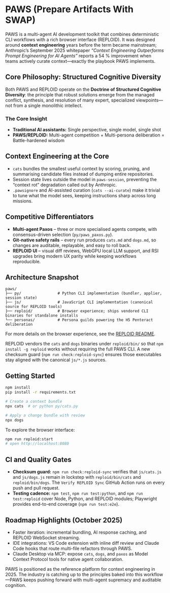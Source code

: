 # PAWS (Prepare Artifacts With SWAP)

PAWS is a multi-agent AI development toolkit that combines deterministic CLI workflows with a rich browser interface (REPLOID). It was designed around **context engineering** years before the term became mainstream; Anthropic’s September 2025 whitepaper _“Context Engineering Outperforms Prompt Engineering for AI Agents”_ reports a 54 % improvement when teams actively curate context—exactly the playbook PAWS implements.

## Core Philosophy: Structured Cognitive Diversity

Both PAWS and REPLOID operate on the **Doctrine of Structured Cognitive Diversity**: the principle that robust solutions emerge from the managed conflict, synthesis, and resolution of many expert, specialized viewpoints—not from a single monolithic intellect.

### The Core Insight

- **Traditional AI assistants:** Single perspective, single model, single shot
- **PAWS/REPLOID:** Multi-agent competition + Multi-persona deliberation = Battle-hardened wisdom

## Context Engineering at the Core

- `cats` bundles the smallest useful context by scoring, pruning, and summarising candidate files instead of dumping entire repositories.  
- Session state lives outside the model in `paws-session`, preventing the “context rot” degradation called out by Anthropic.  
- `.pawsignore` and AI-assisted curation (`cats --ai-curate`) make it trivial to tune what the model sees, keeping instructions sharp across long missions.

## Competitive Differentiators

- **Multi-agent Paxos** – three or more specialised agents compete, with consensus-driven selection (`py/paws_paxos.py`).
- **Git-native safety rails** – every run produces `cats.md` and `dogs.md`, so changes are auditable, replayable, and easy to roll back.  
- **REPLOID UI** – visual diff reviews, WebGPU local LLM support, and RSI upgrades bring modern UX parity while keeping workflows reproducible.

## Architecture Snapshot

```
paws/
├── py/                # Python CLI implementation (bundler, applier, session state)
├── js/                # JavaScript CLI implementation (canonical source for REPLOID tools)
├── reploid/           # Browser experience; ships vendored CLI binaries for standalone installs
└── personas/          # Persona guilds powering the H5 Penteract deliberation
```

For more details on the browser experience, see the [REPLOID README](reploid/README.md).

REPLOID vendors the `cats` and `dogs` binaries under `reploid/bin/` so that `npm install -g reploid` works without requiring the full PAWS CLI. A new checksum guard (`npm run check:reploid-sync`) ensures those executables stay aligned with the canonical `js/*.js` sources.

## Getting Started

```bash
npm install
pip install -r requirements.txt

# Create a context bundle
npx cats  # or python py/cats.py

# Apply a change bundle with review
npx dogs
```

To explore the browser interface:

```bash
npm run reploid:start
# open http://localhost:8080
```

## CI and Quality Gates

- **Checksum guard:** `npm run check:reploid-sync` verifies that `js/cats.js` and `js/dogs.js` remain in lockstep with `reploid/bin/cats` and `reploid/bin/dogs`. The `Verify REPLOID Sync` GitHub Action runs on every push and pull request.  
- **Testing cadence:** `npm test`, `npm run test:python`, and `npm run test:reploid` cover Node, Python, and REPLOID modules; Playwright provides end-to-end coverage (`npm run test:e2e`).

## Roadmap Highlights (October 2025)

- Faster iteration: incremental bundling, AI response caching, and REPLOID WebSocket streaming.  
- IDE integrations: VS Code extension with inline diff review and Claude Code hooks that route multi-file refactors through PAWS.  
- Claude Desktop via MCP: expose `cats`, `dogs`, and `paxos` as Model Context Protocol tools for native agent collaboration.

PAWS is positioned as the reference platform for context engineering in 2025. The industry is catching up to the principles baked into this workflow—PAWS keeps pushing forward with multi-agent supremacy and auditable cognition.

